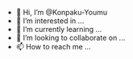 - 👋 Hi, I’m @Konpaku-Youmu
- 👀 I’m interested in ...
- 🌱 I’m currently learning ...
- 💞️ I’m looking to collaborate on ...
- 📫 How to reach me ...

<!---
Konpaku-Youmu/Konpaku-Youmu is a ✨ special ✨ repository because its `README.md` (this file) appears on your GitHub profile.
You can click the Preview link to take a look at your changes.
--->
